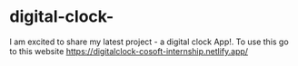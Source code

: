 # digital-clock-
I am excited to share my latest project - a digital clock App!. To use this go to this website  https://digitalclock-cosoft-internship.netlify.app/
